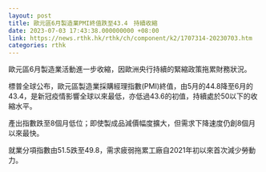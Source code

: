 ```yaml
---
layout: post
title: 歐元區6月製造業PMI終值跌至43.4　持續收縮
date: 2023-07-03 17:43:38.000000000 +08:00
link: https://news.rthk.hk/rthk/ch/component/k2/1707314-20230703.htm
categories: rthk
---
```


歐元區6月製造業活動進一步收縮，因歐洲央行持續的緊縮政策拖累財務狀況。

標普全球公布，歐元區製造業採購經理指數(PMI)終值，由5月的44.8降至6月的43.4，是新冠疫情影響全球以來最低，亦低過43.6的初值，持續處於50以下的收縮水平。

產出指數跌至8個月低位；即使製成品減價幅度擴大，但需求下降速度仍創8個月以來最快。

就業分項指數由51.5跌至49.8，需求疲弱拖累工廠自2021年初以來首次減少勞動力。
